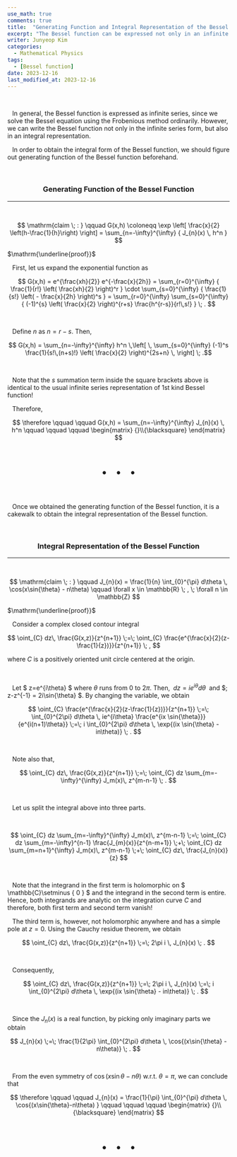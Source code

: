 ```yaml
---
use_math: true
comments: true
title:  "Generating Function and Integral Representation of the Bessel Function"
excerpt: "The Bessel function can be expressed not only in an infinite series form, but also in an integral from."
writer: Junyeop Kim
categories:
  - Mathematical Physics
tags:
  - [Bessel function]
date: 2023-12-16
last_modified_at: 2023-12-16
---
```


&nbsp;
&nbsp;

&ensp; In general, the Bessel function is expressed as infinite series, since we solve the Bessel equation using the Frobenious method ordinarily. However, we can write the Bessel function not only in the infinite series form, but also in an integral representation.


&ensp; In order to obtain the integral form of the Bessel function, we should figure out generating function of the Bessel function beforehand.

&nbsp;
&nbsp;

### <center> Generating Function of the Bessel Function </center> 
<hr/>
&nbsp;

$$ \mathrm{claim \; :  } \qquad G(x,h) \coloneqq \exp \left[ \frac{x}{2} \left(h-\frac{1}{h}\right) \right] = \sum_{n=-\infty}^{\infty} { J_{n}(x) \, h^n } $$


$\mathrm{\underline{proof}}$


&ensp; First, let us expand the exponential function as


$$ G(x,h) = e^{\frac{xh}{2}} e^{-\frac{x}{2h}} = \sum_{r=0}^{\infty} { \frac{1}{r!} \left( \frac{xh}{2} \right)^r } \cdot \sum_{s=0}^{\infty} { \frac{1}{s!} \left( - \frac{x}{2h} \right)^s } = \sum_{r=0}^{\infty} \sum_{s=0}^{\infty} { (-1)^{s} \left( \frac{x}{2} \right)^{r+s} \frac{h^{r-s}}{r!\,s!} } \; . $$

&nbsp;

&ensp; Define $n$ as $n=r-s$. Then, 


$$ G(x,h) = \sum_{n=-\infty}^{\infty} h^n \,\left[ \, \sum_{s=0}^{\infty} (-1)^s \frac{1}{s!\,(n+s)!} \left( \frac{x}{2} \right)^{2s+n} \, \right] \; .$$

&nbsp;

&ensp; Note that the $s$ summation term inside the square brackets above is identical to the usual infinite series representation of 1st kind Bessel function!


&ensp; Therefore,


$$ \therefore \qquad \qquad G(x,h) = \sum_{n=-\infty}^{\infty} J_{n}(x) \, h^n \qquad \qquad \qquad \begin{matrix} {}\\{\blacksquare} \end{matrix} $$

&nbsp;

<p style="text-align: center; font-size: 24px;">&bull;&ensp;&nbsp;&bull;&ensp;&nbsp;&bull;</p>

&nbsp;
&nbsp;

&ensp; Once we obtained the generating function of the Bessel function, it is a cakewalk to obtain the integral representation of the Bessel function.

&nbsp;
&nbsp;

### <center> Integral Representation of the Bessel Function </center>
<hr/>
&nbsp;

$$ \mathrm{claim \; :  } \qquad J_{n}(x) = \frac{1}{n} \int_{0}^{\pi} d\theta \, \cos(x\sin{\theta} - n\theta)  \qquad \forall x \in \mathbb{R} \; , \; \forall n \in \mathbb{Z} $$


$\mathrm{\underline{proof}}$


&ensp; Consider a complex closed contour integral


$$ \oint_{C} dz\, \frac{G(x,z)}{z^{n+1}} \;=\; \oint_{C} \frac{e^{\frac{x}{2}(z-\frac{1}{z})}}{z^{n+1}} \; , $$  


where $C$ is a positively oriented unit circle centered at the origin.

&nbsp;

&ensp; Let $ z=e^{i\theta} $ where $\theta$ runs from $0$ to $2\pi$. Then, $\;  dz = ie^{i\theta}d\theta  \;$ and $\;  z-z^{-1} = 2i\sin{\theta} $. By changing the variable, we obtain


$$ \oint_{C} \frac{e^{\frac{x}{2}(z-\frac{1}{z})}}{z^{n+1}} \;=\; \int_{0}^{2\pi} d\theta \, ie^{i\theta} \frac{e^{ix \sin{\theta}}}{e^{i(n+1)\theta}} \;=\; i \int_{0}^{2\pi} d\theta \, \exp{(ix \sin{\theta} - in\theta)} \; . $$

&nbsp;

&ensp; Note also that,


$$ \oint_{C} dz\, \frac{G(x,z)}{z^{n+1}} \;=\; \oint_{C} dz \sum_{m=-\infty}^{\infty} J_m(x)\, z^{m-n-1} \; . $$

&nbsp;

&ensp; Let us split the integral above into three parts.

&nbsp;

$$ \oint_{C} dz \sum_{m=-\infty}^{\infty} J_m(x)\, z^{m-n-1} \;=\; \oint_{C} dz \sum_{m=-\infty}^{n-1} \frac{J_{m}(x)}{z^{n-m+1}}  \;+\; \oint_{C} dz \sum_{m=n+1}^{\infty} J_m(x)\, z^{m-n-1}  \;+\; \oint_{C} dz\, \frac{J_{n}(x)}{z}  $$

&nbsp;

&ensp; Note that the integrand in the first term is holomorphic on $ \mathbb{C}\setminus \{ 0 \} $ and the integrand in the second term is entire. Hence, both integrands are analytic on the integration curve $C$ and therefore, both first term and second term vanish! 


&ensp; The third term is, however, not holomorphic anywhere and has a simple pole at $z=0$. Using the Cauchy residue theorem, we obtain


$$ \oint_{C} dz\, \frac{G(x,z)}{z^{n+1}} \;=\; 2\pi i \, J_{n}(x) \; . $$

&nbsp;

&ensp; Consequently,


$$ \oint_{C} dz\, \frac{G(x,z)}{z^{n+1}} \;=\; 2\pi i \, J_{n}(x) \;=\; i \int_{0}^{2\pi} d\theta \, \exp{(ix \sin{\theta} - in\theta)} \; . $$

&nbsp;

&ensp; Since the $J_{n}(x)$ is a real function, by picking only imaginary parts we obtain


$$ J_{n}(x) \;=\; \frac{1}{2\pi} \int_{0}^{2\pi} d\theta \, \cos{(x\sin{\theta} - n\theta)} \; . $$

&nbsp;

&ensp; From the even symmetry of $\cos{(x\sin{\theta}-n\theta)}$ w.r.t. $\theta=\pi$, we can conclude that


$$ \therefore \qquad \qquad J_{n}(x) = \frac{1}{\pi} \int_{0}^{\pi} d\theta \, \cos{(x\sin{\theta}-n\theta) } \qquad \qquad \qquad \begin{matrix} {}\\{\blacksquare} \end{matrix} $$

&nbsp;

<p style="text-align: center; font-size: 24px;">&bull;&ensp;&nbsp;&bull;&ensp;&nbsp;&bull;</p>

&nbsp;
&nbsp;

